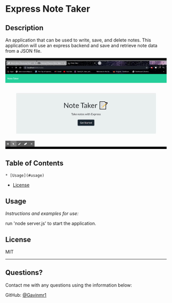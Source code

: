 # Express Note Taker

  ## Description 
  
  An application that can be used to write, save, and delete notes. This application will use an express backend and save and retrieve note data from a JSON file.

![](notetaker.gif)


  ## Table of Contents
    * [Usage](#usage)
  * [License](#license)
  
  ## Usage 
  
  *Instructions and examples for use:*
  
  run 'node server.js' to start the application.
  
  ## License
  
  MIT
  
  ---
  
  ## Questions? 
  
  Contact me with any questions using the information below:
 
  GitHub: [@Gavinmr1](https://api.github.com/users/Gavinmr1)
  